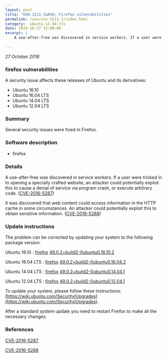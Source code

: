 ```yaml
---
layout: post
title: "USN-3111-1&#58; Firefox vulnerabilities"
permalink: /usn/usn-3111-1/index.html
category:  ubuntu-12.04-lts
date: 2016-10-27 12:00:00
excerpt: |
    A use-after-free was discovered in service workers. If a user were tricked in to opening a specially crafted website, an attacker could potentially exploit this to cause a denial of service via program crash, or execute arbitrary code. ([CVE-2016-5287](http://people.ubuntu.com/~ubuntu-security/cve/CVE-2016-5287))
    
--- 
```

 
 

*27 October 2016*

### firefox vulnerabilities

A security issue affects these releases of Ubuntu and its derivatives:

* Ubuntu 16.10
* Ubuntu 16.04 LTS
* Ubuntu 14.04 LTS
* Ubuntu 12.04 LTS

### Summary

Several security issues were fixed in Firefox. 

### Software description

* firefox 

### Details

A use-after-free was discovered in service workers. If a user were tricked in to opening a specially crafted website, an attacker could potentially exploit this to cause a denial of service via program crash, or execute arbitrary code. ([CVE-2016-5287](http://people.ubuntu.com/~ubuntu-security/cve/CVE-2016-5287))

It was discovered that web content could access information in the HTTP cache in some circumstances. An attacker could potentially exploit this to obtain sensitive information. ([CVE-2016-5288](http://people.ubuntu.com/~ubuntu-security/cve/CVE-2016-5288)) 

### Update instructions

The problem can be corrected by updating your system to the following package version:

Ubuntu 16.10
 : [firefox](https://launchpad.net/ubuntu/+source/firefox) <span> [49.0.2+build2-0ubuntu0.16.10.2](https://launchpad.net/ubuntu/+source/firefox/49.0.2+build2-0ubuntu0.16.10.2) </span> 

Ubuntu 16.04 LTS
 : [firefox](https://launchpad.net/ubuntu/+source/firefox) <span> [49.0.2+build2-0ubuntu0.16.04.2](https://launchpad.net/ubuntu/+source/firefox/49.0.2+build2-0ubuntu0.16.04.2) </span> 

Ubuntu 14.04 LTS
 : [firefox](https://launchpad.net/ubuntu/+source/firefox) <span> [49.0.2+build2-0ubuntu0.14.04.1](https://launchpad.net/ubuntu/+source/firefox/49.0.2+build2-0ubuntu0.14.04.1) </span> 

Ubuntu 12.04 LTS
 : [firefox](https://launchpad.net/ubuntu/+source/firefox) <span> [49.0.2+build2-0ubuntu0.12.04.1](https://launchpad.net/ubuntu/+source/firefox/49.0.2+build2-0ubuntu0.12.04.1) </span> 

To update your system, please follow these instructions: [https://wiki.ubuntu.com/Security/Upgrades](https://wiki.ubuntu.com/Security/Upgrades).

After a standard system update you need to restart Firefox to make all the necessary changes. 

### References

 
 [CVE-2016-5287](http://people.ubuntu.com/~ubuntu-security/cve/CVE-2016-5287), 

 [CVE-2016-5288](http://people.ubuntu.com/~ubuntu-security/cve/CVE-2016-5288)
 

